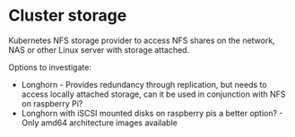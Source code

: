 # Cluster storage

Kubernetes NFS storage provider to access NFS shares on the network, NAS or other Linux server with storage attached.

Options to investigate:

- Longhorn - Provides redundancy through replication, but needs to access locally attached storage, can it be used in conjunction with NFS on raspberry Pi?
- Longhorn with iSCSI mounted disks on raspberry pis a better option? - Only amd64 architecture images available
